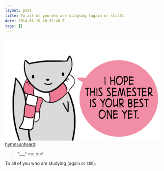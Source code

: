 ```yaml
---
layout: post
title: To all of you who are studying (again or still).
date: 2014-01-10 20:32:40 Z
tags: []
---
```

![](/media/2014/01/72895863259.png)
[hymnsunheard](http://hymnsunheard.tumblr.com/post/72883248886/me-too):

> \*\_\_\_\* me too!

To all of you who are studying (again or still).
